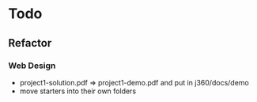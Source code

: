 # Todo
## Refactor
### Web Design
 * project1-solution.pdf => project1-demo.pdf and put in j360/docs/demo
 * move starters into their own folders

